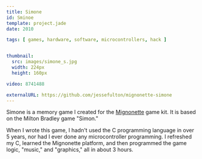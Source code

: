 ```yaml
---
title: Simone
id: Sminoe
template: project.jade
date: 2010

tags: [ games, hardware, software, microcontrollers, hack ]


thumbnail:
  src: images/simone_s.jpg
  width: 224px
  height: 160px

video: 8741488

externalURL: https://github.com/jessefulton/mignonette-simone
---
```


Simone is a memory game I created for the [Mignonette](http://www.mignonette-game.com/") game kit. It is based on the Milton Bradley game "Simon."

When I wrote this game, I hadn't used the C programming language in over 5 years, nor had I ever done any microcontroller programming. I refreshed my C, learned the Mignonette platform, and then programmed the game logic, "music," and "graphics," all in about 3 hours.